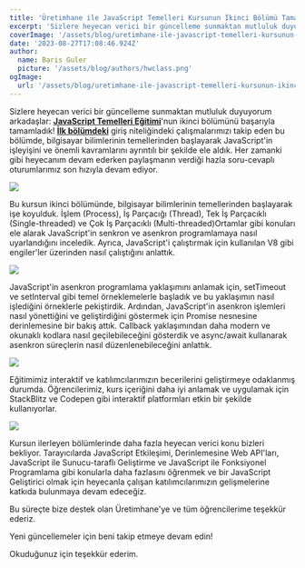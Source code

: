 ```yaml
---
title: 'Üretimhane ile JavaScript Temelleri Kursunun İkinci Bölümü Tamamlandı!'
excerpt: 'Sizlere heyecan verici bir güncelleme sunmaktan mutluluk duyuyorum arkadaşlar!'
coverImage: '/assets/blog/uretimhane-ile-javascript-temelleri-kursunun-ikinci-bolumu-tamamlandi/cover.png'
date: '2023-08-27T17:08:46.924Z'
author:
  name: Baris Guler
  picture: '/assets/blog/authors/hwclass.png'
ogImage:
  url: '/assets/blog/uretimhane-ile-javascript-temelleri-kursunun-ikinci-bolumu-tamamlandi/cover.png'
---
```


Sizlere heyecan verici bir güncelleme sunmaktan mutluluk duyuyorum arkadaşlar: **[JavaScript Temelleri Eğitimi](https://uretimhane.com.tr/etkinlikler/javascript-egitimi/)**'nun ikinci bölümünü başarıyla tamamladık! **[İlk bölümdeki](https://www.hwclass.dev/posts/uretimhane-ile-javascript-temelleri-kursunun-ikinci-bolumu-tamamlandi)** giriş niteliğindeki çalışmalarımızı takip eden bu bölümde, bilgisayar bilimlerinin temellerinden başlayarak JavaScript'in işleyişini ve önemli kavramlarını ayrıntılı bir şekilde ele aldık. Her zamanki gibi heyecanım devam ederken paylaşmanın verdiği hazla soru-cevaplı oturumlarımız son hızıyla devam ediyor.

![](/assets/blog/uretimhane-ile-javascript-temelleri-kursunun-ilk-bolumu-tamamlandi/course.png)

Bu kursun ikinci bölümünde, bilgisayar bilimlerinin temellerinden başlayarak işe koyulduk. İşlem (Process), İş Parçacığı (Thread), Tek İş Parçacıklı (Single-threaded) ve Çok İş Parçacıklı (Multi-threaded)Ortamlar gibi konuları ele alarak JavaScript'in senkron ve asenkron programlamaya nasıl uyarlandığını inceledik. Ayrıca, JavaScript'i çalıştırmak için kullanılan V8 gibi engiler'ler üzerinden nasıl çalıştığını anlattık.

![](/assets/blog/uretimhane-ile-javascript-temelleri-kursunun-ikinci-bolumu-tamamlandi/promises-1.png)

JavaScript'in asenkron programlama yaklaşımını anlamak için, setTimeout ve setInterval gibi temel örneklemelerle başladık ve bu yaklaşımın nasıl işlediğini örneklerle pekiştirdik. Ardından, JavaScript'in asenkron işlemleri nasıl yönettiğini ve geliştirdiğini göstermek için Promise nesnesine derinlemesine bir bakış attık. Callback yaklaşımından daha modern ve okunaklı kodlara nasıl geçilebileceğini gösterdik ve async/await kullanarak asenkron süreçlerin nasıl düzenlenebileceğini anlattık.

![](/assets/blog/uretimhane-ile-javascript-temelleri-kursunun-ikinci-bolumu-tamamlandi/promises-2.png)

Eğitimimiz interaktif ve katılımcılarımızın becerilerini geliştirmeye odaklanmış durumda. Öğrencilerimiz, kurs içeriğini daha iyi anlamak ve uygulamak için StackBlitz ve Codepen gibi interaktif platformları etkin bir şekilde kullanıyorlar.

![](/assets/blog/uretimhane-ile-javascript-temelleri-kursunun-ikinci-bolumu-tamamlandi/async-await.png)

Kursun ilerleyen bölümlerinde daha fazla heyecan verici konu bizleri bekliyor. Tarayıcılarda JavaScript Etkileşimi, Derinlemesine Web API'ları, JavaScript ile Sunucu-taraflı Geliştirme ve JavaScript ile Fonksiyonel Programlama gibi konularla daha fazlasını öğrenmek ve bir JavaScript Geliştirici olmak için heyecanla çalışan katılımcılarımızın gelişmelerine katkıda bulunmaya devam edeceğiz.

Bu süreçte bize destek olan Üretimhane'ye ve tüm öğrencilerime teşekkür ederiz.

Yeni güncellemeler için beni takip etmeye devam edin!

Okuduğunuz için teşekkür ederim.
